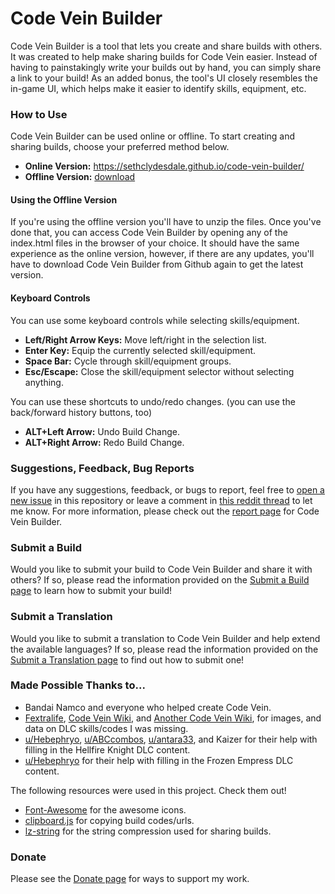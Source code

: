 # Code Vein Builder
Code Vein Builder is a tool that lets you create and share builds with others. It was created to help make sharing builds for Code Vein easier. Instead of having to painstakingly write your builds out by hand, you can simply share a link to your build! As an added bonus, the tool's UI closely resembles the in-game UI, which helps make it easier to identify skills, equipment, etc.


### How to Use
Code Vein Builder can be used online or offline. To start creating and sharing builds, choose your preferred method below.

- **Online Version:** https://sethclydesdale.github.io/code-vein-builder/
- **Offline Version:** [download](https://github.com/SethClydesdale/code-vein-builder/archive/master.zip)

#### Using the Offline Version
If you're using the offline version you'll have to unzip the files. Once you've done that, you can access Code Vein Builder by opening any of the index.html files in the browser of your choice. It should have the same experience as the online version, however, if there are any updates, you'll have to download Code Vein Builder from Github again to get the latest version.

#### Keyboard Controls
You can use some keyboard controls while selecting skills/equipment.

- **Left/Right Arrow Keys:** Move left/right in the selection list.
- **Enter Key:** Equip the currently selected skill/equipment.
- **Space Bar:** Cycle through skill/equipment groups.
- **Esc/Escape:** Close the skill/equipment selector without selecting anything.

You can use these shortcuts to undo/redo changes. (you can use the back/forward history buttons, too)
- **ALT+Left Arrow:** Undo Build Change.
- **ALT+Right Arrow:** Redo Build Change.


### Suggestions, Feedback, Bug Reports
If you have any suggestions, feedback, or bugs to report, feel free to [open a new issue](https://github.com/SethClydesdale/code-vein-builder/issues) in this repository or leave a comment in [this reddit thread](https://www.reddit.com/r/codevein/comments/dszkvr/c/) to let me know. For more information, please check out the [report page](https://sethclydesdale.github.io/code-vein-builder/report/) for Code Vein Builder.


### Submit a Build
Would you like to submit your build to Code Vein Builder and share it with others? If so, please read the information provided on the [Submit a Build page](https://sethclydesdale.github.io/code-vein-builder/submit-build/) to learn how to submit your build!


### Submit a Translation
Would you like to submit a translation to Code Vein Builder and help extend the available languages? If so, please read the information provided on the [Submit a Translation page](https://sethclydesdale.github.io/code-vein-builder/translate/) to find out how to submit one!


### Made Possible Thanks to...
- Bandai Namco and everyone who helped create Code Vein.
- [Fextralife](https://codevein.wiki.fextralife.com/), [Code Vein Wiki](https://codevein.fandom.com/wiki/Code_Vein_Wiki), and [Another Code Vein Wiki](https://cvein.fandom.com/wiki/), for images, and data on DLC skills/codes I was missing.
- [u/Hebephryo](https://www.reddit.com/user/Hebephryo/), [u/ABCcombos](https://www.reddit.com/user/ABCcombos/), [u/antara33](https://www.reddit.com/user/antara33), and Kaizer for their help with filling in the Hellfire Knight DLC content.
- [u/Hebephryo](https://www.reddit.com/user/Hebephryo/) for their help with filling in the Frozen Empress DLC content.

The following resources were used in this project. Check them out!
- [Font-Awesome](https://github.com/FortAwesome/Font-Awesome) for the awesome icons.
- [clipboard.js](https://github.com/zenorocha/clipboard.js) for copying build codes/urls.
- [lz-string](https://github.com/pieroxy/lz-string) for the string compression used for sharing builds.


### Donate
Please see the [Donate page](https://sethclydesdale.github.io/code-vein-builder/donate/) for ways to support my work.
